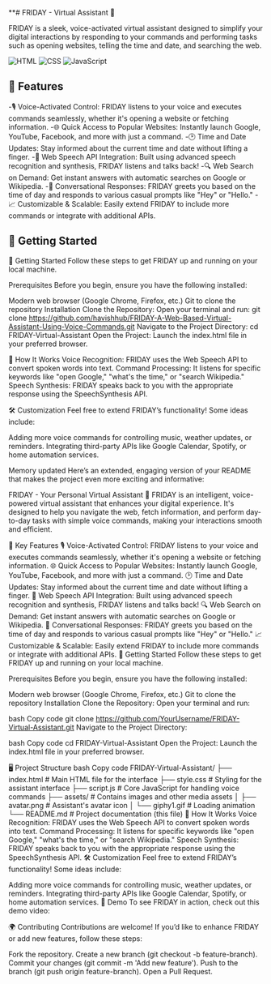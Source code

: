 **# FRIDAY - Virtual Assistant 🤖

FRIDAY is a sleek, voice-activated virtual assistant designed to simplify your digital interactions by responding to your commands and performing tasks such as opening websites, telling the time and date, and searching the web.

![HTML](https://img.shields.io/badge/-HTML-orange) ![CSS](https://img.shields.io/badge/-CSS-blue) ![JavaScript](https://img.shields.io/badge/-JavaScript-yellow)

## 🌟 Features

-🎙 Voice-Activated Control: FRIDAY listens to your voice and executes commands seamlessly, whether it's opening a website or fetching information.
-🌐 Quick Access to Popular Websites: Instantly launch Google, YouTube, Facebook, and more with just a command.
-🕑 Time and Date Updates: Stay informed about the current time and date without lifting a finger.
-🧠 Web Speech API Integration: Built using advanced speech recognition and synthesis, FRIDAY listens and talks back!
-🔍 Web Search on Demand: Get instant answers with automatic searches on Google or Wikipedia.
-💬 Conversational Responses: FRIDAY greets you based on the time of day and responds to various casual prompts like "Hey" or "Hello."
-📈 Customizable & Scalable: Easily extend FRIDAY to include more commands or integrate with additional APIs.
## 🚀 Getting Started

🚀 Getting Started
Follow these steps to get FRIDAY up and running on your local machine.

Prerequisites
Before you begin, ensure you have the following installed:

Modern web browser (Google Chrome, Firefox, etc.)
Git to clone the repository
Installation
Clone the Repository:
Open your terminal and run:
git clone https://github.com/havishhub/FRIDAY-A-Web-Based-Virtual-Assistant-Using-Voice-Commands.git
Navigate to the Project Directory:
cd FRIDAY-Virtual-Assistant
Open the Project:
Launch the index.html file in your preferred browser.

🎯 How It Works
Voice Recognition: FRIDAY uses the Web Speech API to convert spoken words into text.
Command Processing: It listens for specific keywords like "open Google," "what's the time," or "search Wikipedia."
Speech Synthesis: FRIDAY speaks back to you with the appropriate response using the SpeechSynthesis API.

🛠 Customization
Feel free to extend FRIDAY’s functionality! Some ideas include:

Adding more voice commands for controlling music, weather updates, or reminders.
Integrating third-party APIs like Google Calendar, Spotify, or home automation services.

Memory updated
Here’s an extended, engaging version of your README that makes the project even more exciting and informative:

FRIDAY - Your Personal Virtual Assistant 🤖
FRIDAY is an intelligent, voice-powered virtual assistant that enhances your digital experience. It's designed to help you navigate the web, fetch information, and perform day-to-day tasks with simple voice commands, making your interactions smooth and efficient.



🌟 Key Features
🎙 Voice-Activated Control: FRIDAY listens to your voice and executes commands seamlessly, whether it's opening a website or fetching information.
🌐 Quick Access to Popular Websites: Instantly launch Google, YouTube, Facebook, and more with just a command.
🕑 Time and Date Updates: Stay informed about the current time and date without lifting a finger.
🧠 Web Speech API Integration: Built using advanced speech recognition and synthesis, FRIDAY listens and talks back!
🔍 Web Search on Demand: Get instant answers with automatic searches on Google or Wikipedia.
💬 Conversational Responses: FRIDAY greets you based on the time of day and responds to various casual prompts like "Hey" or "Hello."
📈 Customizable & Scalable: Easily extend FRIDAY to include more commands or integrate with additional APIs.
🚀 Getting Started
Follow these steps to get FRIDAY up and running on your local machine.

Prerequisites
Before you begin, ensure you have the following installed:

Modern web browser (Google Chrome, Firefox, etc.)
Git to clone the repository
Installation
Clone the Repository:
Open your terminal and run:

bash
Copy code
git clone https://github.com/YourUsername/FRIDAY-Virtual-Assistant.git
Navigate to the Project Directory:

bash
Copy code
cd FRIDAY-Virtual-Assistant
Open the Project:
Launch the index.html file in your preferred browser.

🖥 Project Structure
bash
Copy code
FRIDAY-Virtual-Assistant/
├── index.html        # Main HTML file for the interface
├── style.css         # Styling for the assistant interface
├── script.js         # Core JavaScript for handling voice commands
├── assets/           # Contains images and other media assets
│   ├── avatar.png    # Assistant's avatar icon
│   └── giphy1.gif    # Loading animation
└── README.md         # Project documentation (this file)
🎯 How It Works
Voice Recognition: FRIDAY uses the Web Speech API to convert spoken words into text.
Command Processing: It listens for specific keywords like "open Google," "what's the time," or "search Wikipedia."
Speech Synthesis: FRIDAY speaks back to you with the appropriate response using the SpeechSynthesis API.
🛠 Customization
Feel free to extend FRIDAY’s functionality! Some ideas include:

Adding more voice commands for controlling music, weather updates, or reminders.
Integrating third-party APIs like Google Calendar, Spotify, or home automation services.
🤖 Demo
To see FRIDAY in action, check out this demo video:

🌍 Contributing
Contributions are welcome! If you’d like to enhance FRIDAY or add new features, follow these steps:

Fork the repository.
Create a new branch (git checkout -b feature-branch).
Commit your changes (git commit -m 'Add new feature').
Push to the branch (git push origin feature-branch).
Open a Pull Request.
